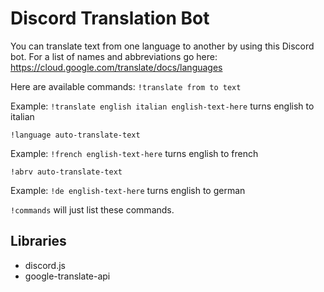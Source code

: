 # Discord Translation Bot

You can translate text from one language to another by using this Discord bot. 
For a list of names and abbreviations go here: https://cloud.google.com/translate/docs/languages 


Here are available commands:
```!translate from to text```


Example: `!translate english italian english-text-here` turns english to italian


```!language auto-translate-text```


Example: `!french english-text-here` turns english to french


```!abrv auto-translate-text```


Example: `!de english-text-here` turns english to german

```!commands``` will just list these commands.

## Libraries
- discord.js
- google-translate-api
